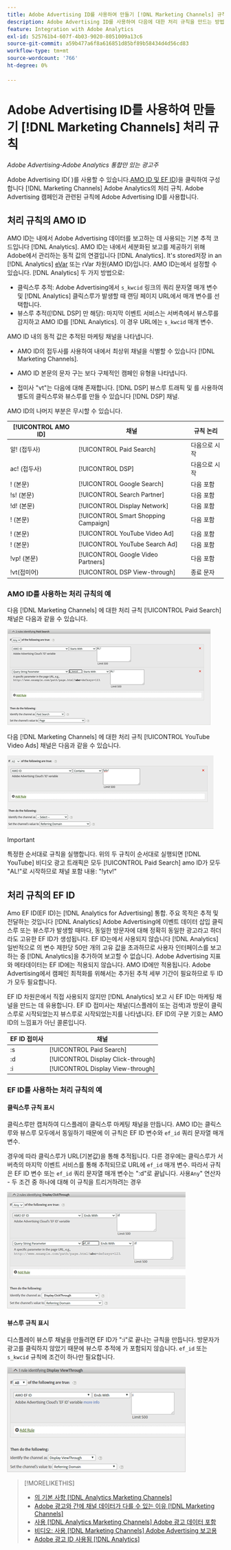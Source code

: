 ```yaml
---
title: Adobe Advertising ID를 사용하여 만들기 [!DNL Marketing Channels] 규칙
description: Adobe Advertising ID를 사용하여 다음에 대한 처리 규칙을 만드는 방법을 알아봅니다. [!DNL Analytics Marketing Channels].
feature: Integration with Adobe Analytics
exl-id: 525761b4-607f-4b03-9020-8051009a13c6
source-git-commit: a59b477a6f8a616851d85bf89b58434d4d56cd83
workflow-type: tm+mt
source-wordcount: '766'
ht-degree: 0%

---
```


# Adobe Advertising ID를 사용하여 만들기 [!DNL Marketing Channels] 처리 규칙

*Adobe Advertising-Adobe Analytics 통합만 있는 광고주*

Adobe Advertising ID( )를 사용할 수 있습니다.[AMO ID 및 EF ID](../ids.md))을 클릭하여 구성합니다 [!DNL Marketing Channels] Adobe Analytics의 처리 규칙. Adobe Advertising 캠페인과 관련된 규칙에 Adobe Advertising ID를 사용합니다.

## 처리 규칙의 AMO ID

AMO ID는 내에서 Adobe Advertising 데이터를 보고하는 데 사용되는 기본 추적 코드입니다 [!DNL Analytics]. AMO ID는 내에서 세분화된 보고를 제공하기 위해 Adobe에서 관리하는 동적 값의 연결입니다 [!DNL Analytics]. It&#39;s stored저장 in an [!DNL Analytics] [eVar](https://experienceleague.adobe.com/docs/analytics/components/dimensions/evar.html) 또는 rVar 차원(AMO ID)입니다. AMO ID는에서 설정할 수 있습니다. [!DNL Analytics] 두 가지 방법으로:

* 클릭스루 추적: Adobe Advertising에서 `s_kwcid` 링크의 쿼리 문자열 매개 변수 및 [!DNL Analytics] 클릭스루가 발생할 때 랜딩 페이지 URL에서 매개 변수를 선택합니다.
* 뷰스루 추적([!DNL DSP] 만 해당): 마지막 이벤트 서비스는 서버측에서 뷰스루를 감지하고 AMO ID를 [!DNL Analytics]. 이 경우 URL에는 `s_kwcid` 매개 변수.

AMO ID 내의 동적 값은 추적된 마케팅 채널을 나타냅니다.

* AMO ID의 접두사를 사용하여 내에서 최상위 채널을 식별할 수 있습니다 [!DNL Marketing Channels].

* AMO ID 본문의 문자 구는 보다 구체적인 캠페인 유형을 나타냅니다.

* 접미사 &quot;vt&quot;는 다음에 대해 존재합니다. [!DNL DSP] 뷰스루 트래픽 및 를 사용하여 별도의 클릭스루와 뷰스루를 만들 수 있습니다 [!DNL DSP] 채널.

AMO ID의 나머지 부분은 무시할 수 있습니다.

| [!UICONTROL AMO ID] | 채널 | 규칙 논리 |
|--------|---------|--------------------|
| 알! (접두사) | [!UICONTROL Paid Search] | 다음으로 시작 |
| ac! (접두사) | [!UICONTROL DSP] | 다음으로 시작 |
| ! (본문) | [!UICONTROL Google Search] | 다음 포함 |
| !s! (본문) | [!UICONTROL Search Partner] | 다음 포함 |
| !d! (본문) | [!UICONTROL Display Network] | 다음 포함 |
| ! (본문) | [!UICONTROL Smart Shopping Campaign] | 다음 포함 |
| ! (본문) | [!UICONTROL YouTube Video Ad] | 다음 포함 |
| ! (본문) | [!UICONTROL YouTube Search Ad] | 다음 포함 |
| !vp! (본문) | [!UICONTROL Google Video Partners] | 다음 포함 |
| !vt(접미어) | [!UICONTROL DSP View-through] | 종료 문자 |

### AMO ID를 사용하는 처리 규칙의 예

다음 [!DNL Marketing Channels] 에 대한 처리 규칙 [!UICONTROL Paid Search] 채널은 다음과 같을 수 있습니다.

![의 예 [!UICONTROL Paid Search] 규칙](/help/integrations/assets/a4adc-mc-rule-paidsearch.png)

다음 [!DNL Marketing Channels] 에 대한 처리 규칙 [!UICONTROL YouTube Video Ads] 채널은 다음과 같을 수 있습니다.

![의 예 [!UICONTROL YouTube Video Ads] 규칙](/help/integrations/assets/a4adc-mc-rule-youtube-video.png)

>[!IMPORTANT]
>
> 특정한 순서대로 규칙을 실행합니다. 위의 두 규칙이 순서대로 실행되면 [!DNL YouTube] 비디오 광고 트래픽은 모두 [!UICONTROL Paid Search] amo ID가 모두 &quot;AL!&quot;로 시작하므로 채널 포함 내용: &quot;!ytv!&quot;

## 처리 규칙의 EF ID

Amo EF ID(EF ID)는 [!DNL Analytics for Advertising] 통합. 주요 목적은 추적 및 전달하는 것입니다 [!DNL Analytics] Adobe Advertising에 이벤트 데이터 삽입 클릭스루 또는 뷰스루가 발생할 때마다, 동일한 방문자에 대해 정확히 동일한 광고라고 하더라도 고유한 EF ID가 생성됩니다. EF ID는에서 사용되지 않습니다 [!DNL Analytics] 일반적으로 의 변수 제한당 50만 개의 고유 값을 초과하므로 사용자 인터페이스를 보고하는 중 [!DNL Analytics]을 추가하여 보고할 수 없습니다. Adobe Advertising 지표와 메타데이터는 EF ID에는 적용되지 않습니다. AMO ID에만 적용됩니다. Adobe Advertising에서 캠페인 최적화를 위해서는 추가된 추적 세부 기간이 필요하므로 두 ID가 모두 필요합니다.

EF ID 차원은에서 직접 사용되지 않지만 [!DNL Analytics] 보고 시 EF ID는 마케팅 채널을 만드는 데 유용합니다. EF ID 접미사는 채널(디스플레이 또는 검색)과 방문이 클릭스루로 시작되었는지 뷰스루로 시작되었는지를 나타냅니다. EF ID의 구분 기호는 AMO ID의 느낌표가 아닌 콜론입니다.

| EF ID 접미사 | 채널 |
|-------|---------|
| :s | [!UICONTROL Paid Search] |
| :d | [!UICONTROL Display Click-through] |
| :i | [!UICONTROL Display View-through] |

### EF ID를 사용하는 처리 규칙의 예

#### 클릭스루 규칙 표시

클릭스루만 캡처하여 디스플레이 클릭스루 마케팅 채널을 만듭니다. AMO ID는 클릭스루와 뷰스루 모두에서 동일하기 때문에 이 규칙은 EF ID 변수와 `ef_id` 쿼리 문자열 매개 변수.

경우에 따라 클릭스루가 URL(기본값)을 통해 추적됩니다. 다른 경우에는 클릭스루가 서버측의 마지막 이벤트 서비스를 통해 추적되므로 URL에 `ef_id` 매개 변수. 따라서 규칙은 EF ID 변수 또는 `ef_id` 쿼리 문자열 매개 변수는 &quot;:d&quot;로 끝납니다. 사용`Any`&quot; 연산자 - 두 조건 중 하나에 대해 이 규칙을 트리거하려는 경우

![표시 클릭스루 규칙의 예](/help/integrations/assets/a4adc-mc-rule-display-ct.png)

#### 뷰스루 규칙 표시

디스플레이 뷰스루 채널을 만들려면 EF ID가 &quot;:i&quot;로 끝나는 규칙을 만듭니다. 방문자가 광고를 클릭하지 않았기 때문에 뷰스루 추적에 가 포함되지 않습니다. `ef_id` 또는 `s_kwcid` 규칙에 조건이 하나만 필요합니다.

![디스플레이 뷰스루 규칙의 예](/help/integrations/assets/a4adc-mc-rule-display-vt.png)

>[!MORELIKETHIS]
>
>* [의 기본 사항 [!DNL Analytics Marketing Channels]](mc-overview.md)
>* [Adobe 광고와 간에 채널 데이터가 다를 수 있는 이유 [!DNL Marketing Channels]](mc-data-variances.md)
>* [사용 [!DNL Analytics Marketing Channels] Adobe 광고 데이터 포함](mc-ac-data.md)
>* [비디오: 사용 [!DNL Marketing Channels] Adobe Advertising 보고용](https://experienceleague.adobe.com/docs/advertising-learn/tutorials/analytics/analytics-reporting-a4adc.html)
>* [Adobe 광고 ID 사용됨 [!DNL Analytics]](/help/integrations/analytics/ids.md)
